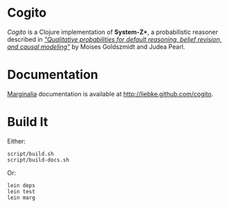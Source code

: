 Cogito
======

*Cogito* is a Clojure implementation of **System-Z+**, a probabilistic reasoner described in [*"Qualitative probabilities for default reasoning, belief revision, and causal modeling"*](ftp://ftp.cs.ucla.edu/pub/stat_ser/R161-L.pdf) by Moises Goldszmidt and Judea Pearl.

Documentation
=============

[Marginalia](https://github.com/fogus/marginalia) documentation is available at <http://liebke.github.com/cogito>.


Build It
========

Either:

    script/build.sh
    script/build-docs.sh

Or:

    lein deps
    lein test
    lein marg


